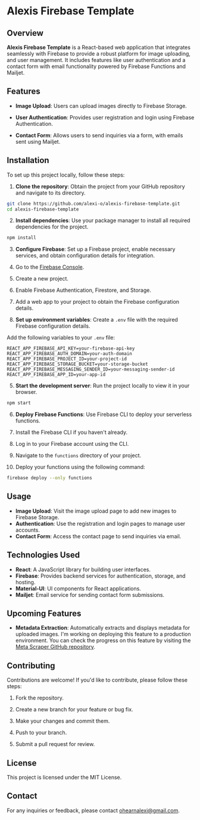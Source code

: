 # Alexis Firebase Template

## Overview

**Alexis Firebase Template** is a React-based web application that integrates seamlessly with Firebase to provide a robust platform for image uploading, and user management. It includes features like user authentication and a contact form with email functionality powered by Firebase Functions and Mailjet.

## Features

- **Image Upload**: Users can upload images directly to Firebase Storage.

- **User Authentication**: Provides user registration and login using Firebase Authentication.

- **Contact Form**: Allows users to send inquiries via a form, with emails sent using Mailjet.

## Installation

To set up this project locally, follow these steps:

1.  **Clone the repository**: Obtain the project from your GitHub repository and navigate to its directory.

```bash
git clone https://github.com/alexi-o/alexis-firebase-template.git
cd alexis-firebase-template
```

2.  **Install dependencies**: Use your package manager to install all required dependencies for the project.

```bash
npm install
```

3.  **Configure Firebase**: Set up a Firebase project, enable necessary services, and obtain configuration details for integration.
1.  Go to the [Firebase Console](https://console.firebase.google.com/).
1.  Create a new project.
1.  Enable Firebase Authentication, Firestore, and Storage.
1.  Add a web app to your project to obtain the Firebase configuration details.

1.  **Set up environment variables**: Create a `.env` file with the required Firebase configuration details.

Add the following variables to your `.env` file:

```plaintext
REACT_APP_FIREBASE_API_KEY=your-firebase-api-key
REACT_APP_FIREBASE_AUTH_DOMAIN=your-auth-domain
REACT_APP_FIREBASE_PROJECT_ID=your-project-id
REACT_APP_FIREBASE_STORAGE_BUCKET=your-storage-bucket
REACT_APP_FIREBASE_MESSAGING_SENDER_ID=your-messaging-sender-id
REACT_APP_FIREBASE_APP_ID=your-app-id
```

5.  **Start the development server**: Run the project locally to view it in your browser.

```bash
npm start
```

6.  **Deploy Firebase Functions**: Use Firebase CLI to deploy your serverless functions.

1.  Install the Firebase CLI if you haven't already.

1.  Log in to your Firebase account using the CLI.

1.  Navigate to the `functions` directory of your project.

1.  Deploy your functions using the following command:

```bash
firebase deploy --only functions
```

## Usage

- **Image Upload**: Visit the image upload page to add new images to Firebase Storage.
- **Authentication**: Use the registration and login pages to manage user accounts.
- **Contact Form**: Access the contact page to send inquiries via email.

## Technologies Used

- **React**: A JavaScript library for building user interfaces.
- **Firebase**: Provides backend services for authentication, storage, and hosting.
- **Material-UI**: UI components for React applications.
- **Mailjet**: Email service for sending contact form submissions.

## Upcoming Features

- **Metadata Extraction**: Automatically extracts and displays metadata for uploaded images. I'm working on deploying this feature to a production environment. You can check the progress on this feature by visiting the [Meta Scraper GitHub repository](https://github.com/alexi-o/meta-scraper).

## Contributing

Contributions are welcome! If you'd like to contribute, please follow these steps:

1. Fork the repository.
2. Create a new branch for your feature or bug fix.
3. Make your changes and commit them.
4. Push to your branch.

5. Submit a pull request for review.

## License

This project is licensed under the MIT License.

## Contact

For any inquiries or feedback, please contact [ohearnalexi@gmail.com](mailto:ohearnalexi@gmail.com).
